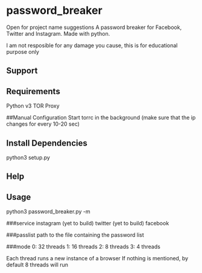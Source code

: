 # password_breaker
Open for project name suggestions
A password breaker for Facebook, Twitter and Instagram. Made with python.

I am not resposible for any damage you cause, this is for educational purpose only

## Support

## Requirements
Python v3
TOR Proxy 

##Manual Configuration
Start torrc in the background (make sure that the ip changes for every 10-20 sec)

## Install Dependencies
python3 setup.py

## Help

## Usage
python3 password_breaker.py <service> <username> <passlist> -m <mode>

###service
instagram (yet to build)
twitter (yet to build)
facebook

###passlist
path to the file containing the password list

###mode
0: 32 threads
1: 16 threads
2: 8 threads
3: 4 threads

Each thread runs a new instance of a browser
If nothing is mentioned, by default 8 threads will run


